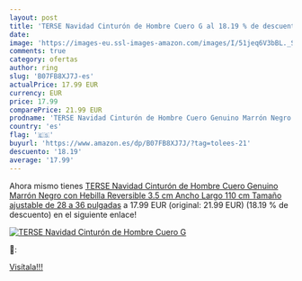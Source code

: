 ```yaml
---
layout: post
title: 'TERSE Navidad Cinturón de Hombre Cuero G al 18.19 % de descuento'
date: 
image: 'https://images-eu.ssl-images-amazon.com/images/I/51jeq6V3bBL._SL200_.jpg'
comments: true
category: ofertas
author: ring
slug: 'B07FB8XJ7J-es'
actualPrice: 17.99 EUR
currency: EUR
price: 17.99
comparePrice: 21.99 EUR
prodname: 'TERSE Navidad Cinturón de Hombre Cuero Genuino Marrón Negro con Hebilla Reversible 3.5 cm Ancho Largo 110 cm Tamaño ajustable de 28 a 36 pulgadas'
country: 'es'
flag: '🇪🇸'
buyurl: 'https://www.amazon.es/dp/B07FB8XJ7J/?tag=tolees-21'
descuento: '18.19'
average: '17.99'
---
```


Ahora mismo tienes [TERSE Navidad Cinturón de Hombre Cuero Genuino Marrón Negro con Hebilla Reversible 3.5 cm Ancho Largo 110 cm Tamaño ajustable de 28 a 36 pulgadas](https://www.amazon.es/dp/B07FB8XJ7J/?tag=tolees-21) a 17.99 EUR (original: 21.99 EUR) (18.19 %  de descuento) en el siguiente enlace!

[![TERSE Navidad Cinturón de Hombre Cuero G](https://images-eu.ssl-images-amazon.com/images/I/51jeq6V3bBL._SL200_.jpg)](https://www.amazon.es/dp/B07FB8XJ7J/?tag=tolees-21)

🔎:


[Visítala!!!](https://www.amazon.es/dp/B07FB8XJ7J/?tag=tolees-21)
